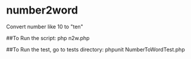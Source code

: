 # number2word
Convert number like 10 to "ten"

##To Run the script:
php n2w.php

##To Run the test, go to tests directory:
phpunit NumberToWordTest.php


